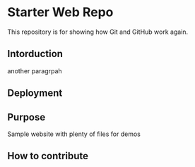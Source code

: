 # Starter Web Repo

This repository is for showing how Git and GitHub work again. 

## Intorduction

another paragrpah

## Deployment

## Purpose

Sample website with plenty of files for demos

## How to contribute
